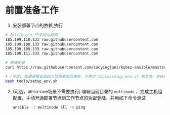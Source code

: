 # 前置准备工作

1. 安装部署节点的依赖,执行
``` bash
# /etc/hosts 中添加ip映射
185.199.110.133 raw.githubusercontent.com 
185.199.108.133 raw.githubusercontent.com 
185.199.109.133 raw.githubusercontent.com 
185.199.111.133 raw.githubusercontent.com

# 直接安装
curl https://raw.githubusercontent.com/caoyingjunz/kubez-ansible/master/tools/setup_env.sh | bash

# (可选) 如果直接安装因为网络原因而失败，可拷贝 tools/setup_env.sh 到本地，并执行
bash tools/setup_env.sh
```

2. (可选，all-in-one场景不需要执行) 编辑当前目录的 `multinode` ，完成主机组配置，手动开通部署节点到工作节点的免密登陆，并用如下命令测试

    ``` bash
    ansible -i multinode all -m ping
    ```
